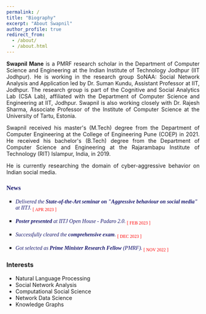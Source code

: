 ```yaml
---
permalink: /
title: "Biography"
excerpt: "About Swapnil"
author_profile: true
redirect_from: 
  - /about/
  - /about.html
---
```


<p align="justify"><strong>Swapnil Mane</strong> is a <a style="text-decoration: none;" href="https://cse.iitj.ac.in/index.php/people/phd-students" target="_blank">PMRF research scholar</a> in the Department of Computer Science and Engineering at the <a style="text-decoration: none;" href="https://www.iitj.ac.in/" target="_blank">Indian Institute of Technology Jodhpur (IIT Jodhpur)</a>. He is working in the research group SoNAA: Social Network Analysis and Application led by <a style="text-decoration: none;" href="https://sumankundu.info/" target="_blank">Dr. Suman Kundu</a>, Assistant Professor at IIT, Jodhpur. The research group is part of the Cognitive and Social Analytics Lab (<a style="text-decoration: none;" href="https://www.csa-iitj.group/" target="_blank">CSA Lab</a>), affiliated with the Department of Computer Science and Engineering at IIT, Jodhpur. Swapnil is also working closely with <a style="text-decoration: none;" href="https://rajeshsharma.cs.ut.ee/" target="_blank">Dr. Rajesh Sharma</a>, Associate Professor of the Institute of Computer Science at the University of Tartu, Estonia.</p>
<p align="justify">Swapnil received his master's (M.Tech) degree from the Department of Computer Engineering at the College of Engineering Pune (<a style="text-decoration: none;" href="http://www.coep.org.in/" target="_blank">COEP</a>) in 2021. He received his bachelor's (B.Tech) degree from the Department of Computer Science and Engineering at the Rajarambapu Institute of Technology (<a style="text-decoration: none;" href="https://www.ritindia.edu/" target="_blank">RIT</a>) Islampur, India, in 2019.</p>
<p align="justify">He is currently researching the domain of cyber-aggressive behavior on Indian social media.</p>
<div>
<h3 style="font-family: Spectral; color: midnightblue;">News</h3>
<!--   <h3>Recent updates</h3> -->
<ul style="list-style-type: square;">
<li>
<p style="font-family: Spectral; color: midnightblue;"><em> Delivered the <strong>State-of-the-Art seminar on "Aggressive behaviour on social media"</strong> at IITJ.</em> <span style="color: red;"><sub>[ APR 2023 ]</sub></span></p>
</li>
<li>
<p style="font-family: Spectral; color: midnightblue;"><em> <strong>Poster presented</strong> at IITJ Open House - Padaro 2.0.</em> <span style="color: red;"><sub>[ FEB 2023 ]</sub></span></p>
</li>
<li>
<p style="font-family: Spectral; color: midnightblue;"><em> Successfully cleared the <strong>comprehensive exam</strong>.</em> <span style="color: red;"><sub>[ DEC 2023 ]</sub></span></p>
</li>
<li>
<p style="font-family: Spectral; color: midnightblue;"><em> Got selected as <strong>Prime Minister Research Fellow </strong> (PMRF).</em> <span style="color: red;"><sub>[ NOV 2022 ]</sub></span></p>
</li>
</ul>
</div>
<div>
<h3>Interests</h3>
<ul>
<li>Natural Language Processing</li>
<li>Social Network Analysis</li>
<li>Computational Social Science</li>
<li>Network Data Science</li>
<li>Knowledge Graphs</li>
</ul>
</div>
